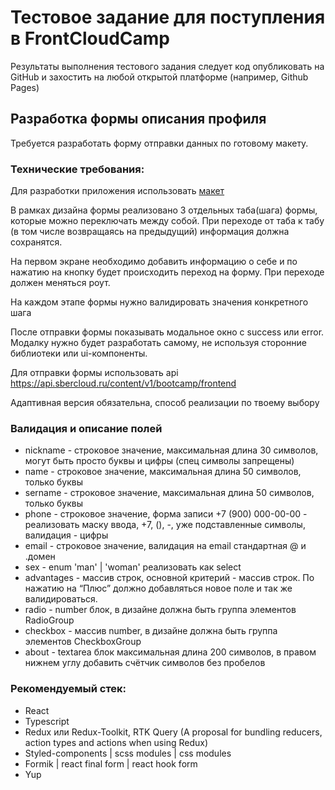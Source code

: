 # Тестовое задание для поступления в FrontCloudCamp
Результаты выполнения тестового задания следует код опубликовать на GitHub и захостить на любой открытой платформе (например, Github Pages) 

## Разработка формы описания профиля
Требуется разработать форму отправки данных по готовому макету.

### Технические требования:
Для разработки приложения использовать [макет](https://www.figma.com/file/rzIp6awR6dGFVrcxcCEwzD/FrontCloudCamp?type=design&node-id=0-1&t=txYEkm69bRXkp06a-0)

В рамках дизайна формы реализовано 3 отдельных таба(шага) формы, которые можно переключать между собой. При переходе от таба к табу (в том числе возвращаясь на предыдущий) информация должна сохранятся.

На первом экране необходимо добавить информацию о себе и по нажатию на кнопку будет происходить переход на форму. При переходе должен меняться роут.

На каждом этапе формы нужно валидировать значения конкретного шага

После отправки формы показывать модальное окно с success или error. Модалку нужно будет разработать самому, не используя сторонние библиотеки или ui-компоненты.

Для отправки формы использовать api https://api.sbercloud.ru/content/v1/bootcamp/frontend

Адаптивная версия обязательна, способ реализации по твоему выбору

### Валидация и описание полей
* nickname - строковое значение, максимальная длина 30 символов, могут быть просто буквы и цифры (спец символы запрещены)
* name - строковое значение, максимальная длина 50 символов, только буквы
* sername - строковое значение, максимальная длина 50 символов, только буквы
* phone - строковое значение, форма записи +7 (900) 000-00-00 - реализовать маску ввода, +7, (), -, уже подставленные символы, валидация - цифры
* email - строковое значение, валидация на email стандартная @ и .домен
* sex - enum 'man' | 'woman' реализовать как select
* advantages - массив строк, основной критерий - массив строк. По нажатию на “Плюс” должно добавляться новое поле и так же валидироваться.
* radio - number блок, в дизайне должна быть группа элементов RadioGroup
* checkbox - массив number, в дизайне должна быть группа элементов CheckboxGroup
* about - textarea блок максимальная длина 200 символов, в правом нижнем углу добавить счётчик символов без пробелов

### Рекомендуемый стек:
* React
* Typescript
* Redux или Redux-Toolkit, RTK Query (A proposal for bundling reducers, action types and actions when using Redux)
* Styled-components | scss modules | css modules
* Formik | react final form | react hook form
* Yup
